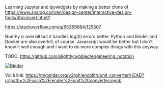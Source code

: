 Learning Jupyter and ipywidgets by making a better clone of https://www.analog.com/en/design-center/interactive-design-tools/dbconvert.html#

https://stackoverflow.com/q/65366664/125507

NumPy is overkill but it handles log(0) errors better.  Python and Binder and Docker are also overkill, of course. Javascript would be better but I don't know it well enough and I want to do more complex things with this anyway.

TODO: https://github.com/slightlynybbled/engineering_notation

[![Binder](https://mybinder.org/badge_logo.svg)](https://mybinder.org/v2/gh/endolith/unit_converter/HEAD)

Voilà link: https://mybinder.org/v2/gh/endolith/unit_converter/HEAD?urlpath=%2Fvoila%2Frender%2Funit%20converter.ipynb
